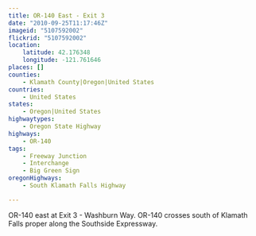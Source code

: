 ```yaml
---
title: OR-140 East - Exit 3
date: "2010-09-25T11:17:46Z"
imageid: "5107592002"
flickrid: "5107592002"
location:
    latitude: 42.176348
    longitude: -121.761646
places: []
counties:
    - Klamath County|Oregon|United States
countries:
    - United States
states:
    - Oregon|United States
highwaytypes:
    - Oregon State Highway
highways:
    - OR-140
tags:
    - Freeway Junction
    - Interchange
    - Big Green Sign
oregonHighways:
    - South Klamath Falls Highway

---
```

OR-140 east at Exit 3 - Washburn Way.  OR-140 crosses south of Klamath Falls proper along the Southside Expressway.